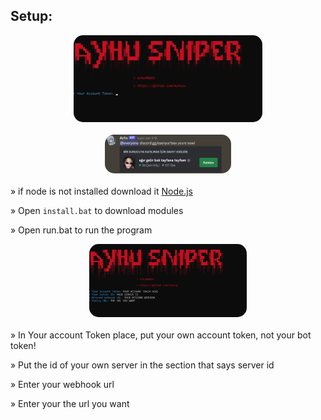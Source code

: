 ## Setup:
<img style="border-radius: 15px; display: block; margin-left: auto; margin-right: auto; margin-bottom:20px;" width="60%" src="https://raw.githubusercontent.com/Ayhuuu/Discord-Vanity-Url-Sniper/main/img/ss.png"></img>

<img style="border-radius: 15px; display: block; margin-left: auto; margin-right: auto; margin-bottom:20px;" width="40%" src="https://raw.githubusercontent.com/Ayhuuu/Discord-Vanity-Url-Sniper/main/img/ss3.png"></img>

» if node is not installed download it [Node.js](https://nodejs.org/en/download/)

» Open `install.bat` to download modules


» Open run.bat to run the program


<img style="border-radius: 15px; display: block; margin-left: auto; margin-right: auto; margin-bottom:20px;" width="50%" src="https://raw.githubusercontent.com/Ayhuuu/Discord-Vanity-Url-Sniper/main/img/ss1.png"></img>

» In Your account Token place, put your own account token, not your bot token!


» Put the id of your own server in the section that says server id


» Enter your webhook url


» Enter your the url you want 

